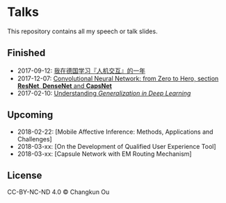# Talks

This repository contains all my speech or talk slides.

## Finished

- 2017-09-12: [我在德国学习『人机交互』的一年](201709/swun.pdf)
- 2017-12-07: [Convolutional Neural Network: from Zero to Hero, section **ResNet**, **DenseNet** and **CapsNet**](201712/cnn.pdf)
- 2017-02-10: [Understanding _Generalization in Deep Learning_](201802/generalization.pdf)

## Upcoming

- 2018-02-22: [Mobile Affective Inference: Methods, Applications and Challenges]
- 2018-03-xx: [On the Development of Qualified User Experience Tool]
- 2018-03-xx: [Capsule Network with EM Routing Mechanism]

## License

CC-BY-NC-ND 4.0 &copy; Changkun Ou

